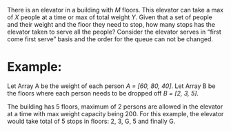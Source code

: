 There is an elevator in a building with *M* floors. This elevator can take a max of *X* people at a time or max of total weight *Y*. 
Given that a set of people and their weight and the floor they need to stop, how many stops has the elevator taken to serve all the people? 
Consider the elevator serves in “first come first serve” basis and the order for the queue can not be changed.

# Example:

Let Array A be the weight of each person *A = [60, 80, 40]*. Let Array B be the floors where each person needs to be dropped off *B = [2, 3, 5]*.

The building has 5 floors, maximum of 2 persons are allowed in the elevator at a time with max weight capacity being 200. 
For this example, the elevator would take total of 5 stops in floors: 2, 3, G, 5 and finally G.
